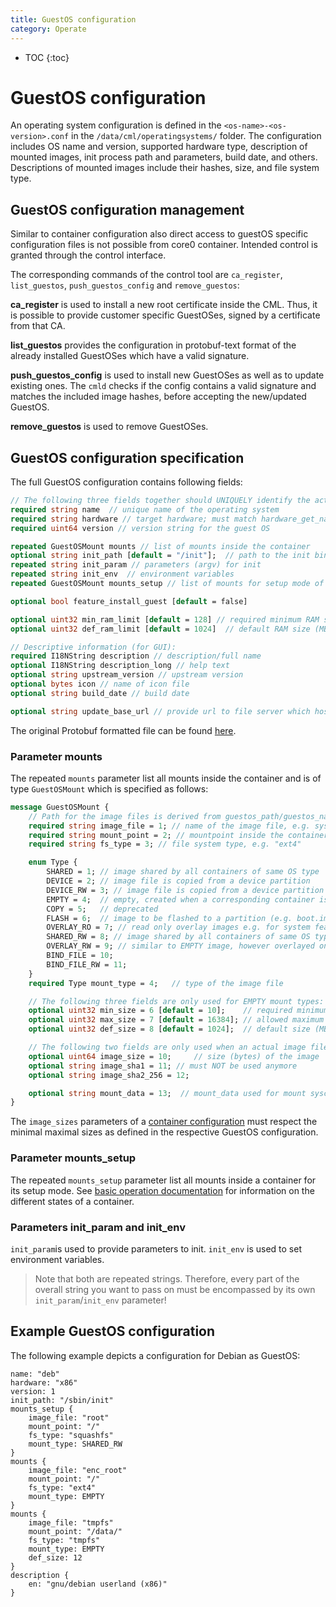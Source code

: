 ```yaml
---
title: GuestOS configuration
category: Operate
---
```


- TOC
{:toc}

# GuestOS configuration

An operating system configuration is defined in the `<os-name>-<os-version>.conf` in the `/data/cml/operatingsystems/` folder. The configuration includes OS name and version, supported hardware type, description of mounted images, init process path and parameters, build date, and others. Descriptions of mounted images include their hashes, size, and file system type.

## GuestOS configuration management

Similar to container configuration also direct access to guestOS specific configuration files is not possible from core0 container.
Intended control is granted through the control interface.

The corresponding commands of the control tool are `ca_register`,
`list_guestos`, `push_guestos_config` and `remove_guestos`:

**ca_register** is used to install a new root certificate inside the CML.
Thus, it is possible to provide customer specific GuestOSes, signed by
a certificate from that CA.

**list_guestos** provides the configuration in protobuf-text format of
the already installed GuestOSes which have a valid signature.

**push_guestos_config**  is used to install new GuestOSes as well as
to update existing ones. The `cmld` checks if the config contains a valid
signature and matches the included image hashes, before accepting the new/updated GuestOS.

**remove_guestos**  is used to remove GuestOSes.


## GuestOS configuration specification
The full GuestOS configuration contains following fields:

```protobuf
// The following three fields together should UNIQUELY identify the actual guestos image files and config:
required string name  // unique name of the operating system
required string hardware // target hardware; must match hardware_get_name(), e.g. "i9505", etc.
required uint64 version // version string for the guest OS

repeated GuestOSMount mounts // list of mounts inside the container
optional string init_path [default = "/init"];  // path to the init binary, e.g. "/init"
repeated string init_param // parameters (argv) for init
repeated string init_env  // environment variables
repeated GuestOSMount mounts_setup // list of mounts for setup mode of a container

optional bool feature_install_guest [default = false]

optional uint32 min_ram_limit [default = 128] // required minimum RAM size (MBytes)
optional uint32 def_ram_limit [default = 1024]  // default RAM size (MBytes)

// Descriptive information (for GUI):
required I18NString description // description/full name
optional I18NString description_long // help text
optional string upstream_version // upstream version
optional bytes icon // name of icon file
optional string build_date // build date

optional string	update_base_url // provide url to file server which hosts the actual image data (overwrites device.conf)
```
The original Protobuf formatted file can be found [here](https://github.com/trustm3/device_fraunhofer_common_cml/blob/trustx-master/daemon/guestos.proto).


### Parameter mounts
The repeated ```mounts``` parameter list all mounts inside the container and is of type ```GuestOSMount``` which is specified as follows:

```protobuf
message GuestOSMount {
	// Path for the image files is derived from guestos_path/guestos_name.
	required string image_file = 1; // name of the image file, e.g. system
	required string mount_point = 2; // mountpoint inside the container
	required string fs_type = 3; // file system type, e.g. "ext4"

	enum Type {
		SHARED = 1; // image shared by all containers of same OS type
		DEVICE = 2; // image file is copied from a device partition
		DEVICE_RW = 3; // image file is copied from a device partition
		EMPTY = 4;  // empty, created when a corresponding container is first instantiated
		COPY = 5;   // deprecated
		FLASH = 6;	// image to be flashed to a partition (e.g. boot.img; base system updates only for now)
		OVERLAY_RO = 7; // read only overlay images e.g. for system features
		SHARED_RW = 8; // image shared by all containers of same OS type (writable tmpfs as overlay)
		OVERLAY_RW = 9; // similar to EMPTY image, however overlayed on given mount_point (writable persitent fs as overlay)
		BIND_FILE = 10;
		BIND_FILE_RW = 11;
	}
	required Type mount_type = 4;   // type of the image file

	// The following three fields are only used for EMPTY mount types:
	optional uint32 min_size = 6 [default = 10];	// required minimum size (MBytes) for EMPTY partition
	optional uint32 max_size = 7 [default = 16384]; // allowed maximum size (MBytes) for EMPTY partition
	optional uint32 def_size = 8 [default = 1024];  // default size (MBytes) for EMPTY partition

	// The following two fields are only used when an actual image file is provided:
	optional uint64 image_size = 10;     // size (bytes) of the image
	optional string image_sha1 = 11; // must NOT be used anymore
	optional string image_sha2_256 = 12;

	optional string mount_data = 13;  // mount_data used for mount syscall, e.g. "context=" for selinux
}
```
The ```image_sizes``` parameters of a [container configuration](operate/container_conf) must respect the minimal maximal sizes as defined in the respective GuestOS configuration.

### Parameter mounts_setup
The repeated ```mounts_setup``` parameter list all mounts inside a container for its setup mode.
See [basic operation documentation](operate/control) for information on the different states of a container.

### Parameters init_param and init_env
```init_param```is used to provide parameters to init.
```init_env``` is used to set environment variables.
> Note that both are repeated strings. Therefore, every part of the overall string you want to pass on must be encompassed by its own ```init_param```/```init_env``` parameter!

## Example GuestOS configuration
The following example depicts a configuration for Debian as GuestOS:
```
name: "deb"
hardware: "x86"
version: 1
init_path: "/sbin/init"
mounts_setup {
	image_file: "root"
	mount_point: "/"
	fs_type: "squashfs"
	mount_type: SHARED_RW
}
mounts {
	image_file: "enc_root"
	mount_point: "/"
	fs_type: "ext4"
	mount_type: EMPTY
}
mounts {
	image_file: "tmpfs"
	mount_point: "/data/"
	fs_type: "tmpfs"
	mount_type: EMPTY
	def_size: 12
}
description {
	en: "gnu/debian userland (x86)"
}
```

